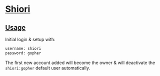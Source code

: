 # [Shiori](https://github.com/go-shiori/shiori)

## [Usage](https://github.com/go-shiori/shiori/blob/master/docs/Usage.md)

Initial login & setup with:

```txt
username: shiori
password: gopher
```

The first new account added will become the owner & will deactivate the `shiori:gopher` default user automatically.
